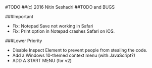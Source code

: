#TODO
##(c) 2016 Nitin Seshadri
##TODO and BUGS

###Important
- Fix: Notepad Save not working in Safari 
- Fix: Print option in Notepad crashes Safari on iOS.

###Lower Priority
- Disable Inspect Element to prevent people from stealing the code.
- Add a Windows 10-themed context menu (with JavaScript?)
- ADD A START MENU (for v2)
